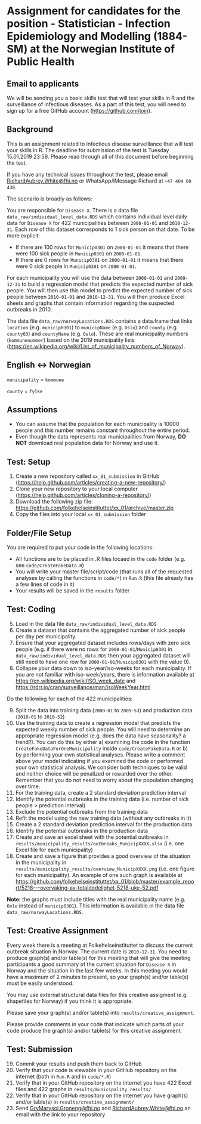 # Assignment for candidates for the position - Statistician - Infection Epidemiology and Modelling (1884-SM) at the Norwegian Institute of Public Health

## Email to applicants

We will be sending you a basic skills test that will test your skills in R and the surveillance of infectious diseases. As a part of this test, you will need to sign up for a free GitHub account (https://github.com/join).

## Background

This is an assignment related to infectious disease surveillance that will test your skills in R. The deadline for submission of the test is Tuesday 15.01.2019 23:59. Please read through all of this document before beginning the test.

If you have any technical issues throughout the test, please email RichardAubrey.White@fhi.no or WhatsApp/iMessage Richard at `+47 404 60 430`.

The scenario is broadly as follows:

You are responsible for `Disease X`. There is a data file `data_raw/individual_level_data.RDS` which contains individual level daily data for `Disease X` for 422 municipalities between `2000-01-01` and `2010-12-31`. Each row of this dataset corresponds to 1 sick person on that date. To be more explicit:

- If there are 100 rows for `Municip0301` on `2000-01-01` it means that there were 100 sick people in `Municip0301` on `2000-01-01`.
- If there are 0 rows for `Municip0301` on `2000-01-01` it means that there were 0 sick people in `Municip0301` on `2000-01-01`.

For each municipality you will use the data between `2000-01-01` and `2009-12-31` to build a regression model that predicts the expected number of sick people. You will then use this model to predict the expected number of sick people between `2010-01-01` and `2010-12-31`. You will then produce Excel sheets and graphs that contain information regarding the suspected outbreaks in 2010.

The data file `data_raw/norwayLocations.RDS` contains a data.frame that links `location` (e.g. `municip0301`) to `municipName` (e.g. `Oslo`) and `county` (e.g. `county03`) and `countyName` (e.g. `Oslo`). These are real municipality numbers (`kommunenummer`) based on the 2019 municipality lists (https://en.wikipedia.org/wiki/List_of_municipality_numbers_of_Norway).

## English <-> Norwegian

`municipality` = `kommune`

`county` = `fylke`

## Assumptions

- You can assume that the population for each municipality is 10000 people and this number remains constant throughout the entire period.
- Even though the data represents real municipalities from Norway, **DO NOT** download real population data for Norway and use it.

## Test: Setup 

1. Create a new repository called `xx_01_submission` in GitHub (https://help.github.com/articles/creating-a-new-repository/)
2. Clone your new repository to your local computer (https://help.github.com/articles/cloning-a-repository/)
3. Download the following zip file: https://github.com/folkehelseinstituttet/xx_01/archive/master.zip
4. Copy the files into your local `xx_01_submission` folder

## Folder/File Setup

You are required to put your code in the following locations:

- All functions are to be placed in .R files locaed in the `code` folder (e.g. see `code/CreateFakeData.R`)
- You will write your master file/script/code (that runs all of the requested analyses by calling the functions in `code/*`) in `Run.R` (this file already has a few lines of code in it)
- Your results will be saved in the `results` folder

## Test: Coding

5. Load in the data file `data_raw/individual_level_data.RDS`
6. Create a dataset that contains the aggregated number of sick people per day per municipality.
7. Ensure that your aggregated dataset includes rows/days with zero sick people (e.g. if there were no rows for `2000-01-01`/`Municip0301` in `data_raw/individual_level_data.RDS` then your aggregated dataset will still need to have one row for `2000-01-01`/`Municip0301` with the value 0).
8. Collapse your data down to iso-year/iso-weeks for each municipality. If you are not familiar with iso-week/years, there is information available at https://en.wikipedia.org/wiki/ISO_week_date and https://rdrr.io/cran/surveillance/man/isoWeekYear.html

Do the following for each of the 422 municipalities:

9. Split the data into training data (`2000-01` to `2009-53`) and production data (`2010-01` to `2010-52`)
10. Use the training data to create a regression model that predicts the expected weekly number of sick people. You will need to determine an appropriate regression model (e.g. does the data have seasonality? a trend?). You can do this by either a) examining the code in the function `CreateFakeDataForOneMunicipality` inside `code/CreateFakeData.R` or b) by performing your own statistical analyses. Please write a comment above your model indicating if you examined the code or performed your own statistical analysis. We consider both techniques to be valid and neither choice will be penalized or rewarded over the other. Remember that you do not need to worry about the population changing over time.
11. For the training data, create a 2 standard deviation prediction interval
12. Identify the potential outbreaks in the training data (i.e. number of sick people > prediction interval)
13. Exclude the potential outbreaks from the training data
14. Refit the model using the new training data (without any outbreaks in it)
15. Create a 2 standard deviation prediction interval for the production data
16. Identify the potential outbreaks in the production data
17. Create and save an excel sheet with the potential outbreaks in `results/municipality_results/outbreaks_MunicipXXXX.xlsx` (i.e. one Excel file for each municipality)
18. Create and save a figure that provides a good overview of the situation in the municipality in `results/municipality_results/overview_MunicipXXXX.png` (i.e. one figure for each municipality). An example of one such graph is available at https://github.com/folkehelseinstituttet/xx_01/blob/master/example_report/5218---overvaking-av-totaldodelighet-5218-uke-52.pdf

**Note:** the graphs must include titles with the real municipality name (e.g. `Oslo` instead of `municip0301`). This information is available in the data file `data_raw/norwayLocations.RDS`.

## Test: Creative Assignment

Every week there is a meeting at Folkehelseinstituttet to discuss the current outbreak situation in Norway. The current date is `2010-12-31`. You need to produce graph(s) and/or table(s) for this meeting that will give the meeting participants a good summary of the current situation for `Disease X` in Norway and the situation in the last few weeks. In this meeting you would have a maximum of 2 minutes to present, so your graph(s) and/or table(s) must be easily understood.

You may use external structural data files for this creative assigment (e.g. shapefiles for Norway) if you think it is appropriate.

Please save your graph(s) and/or table(s) into `results/creative_assignment`.

Please provide comments in your code that indicate which parts of your code produce the graph(s) and/or table(s) for this creative assignment.

## Test: Submission

19. Commit your results and push them back to GitHub
20. Verify that your code is viewable in your GitHub repository on the internet (both in `Run.R` and in `code/*.R`)
21. Verify that in your GitHub repository on the internet you have 422 Excel files and 422 graphs in `results/municipality_results/`
22. Verify that in your GitHub repository on the internet you have graph(s) and/or table(s) in `results/creative_assignment/`
23. Send GryMarysol.Groneng@fhi.no and RichardAubrey.White@fhi.no an email with the link to your repository
